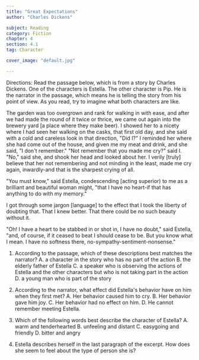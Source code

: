 ```yaml
---
title: "Great Expectations"
author: "Charles Dickens"

subject: Reading
category: Fiction
chapter: 4
section: 4.1
tag: Character

cover_image: "default.jpg"

---
```

Directions: Read the passage below, which is from a story by Charles
Dickens. One of the characters is Estella. The other character is Pip. He is
the narrator in the passage, which means he is telling the story from his
point of view. As you read, try to imagine what both characters are like.

The garden was too overgrown and rank for walking in with ease,
and after we had made the round of it twice or thrice, we came out
again into the brewery yard [a place where they make beer). I showed
her to a nicety where I had seen her walking on the casks, that first
old day, and she said with a cold and careless look in that direction,
"Did I?" I reminded her where she had come out of the house, and
given me my meat and drink, and she said, "I don't remember." "Not
remember that you made me cry?" said I. "No," said she, and shook
her head and looked about her. I verily [truly] believe that her not
remembering and not minding in the least, made me cry again,
inwardly-and that is the sharpest crying of all.

"You must know," said Estella, condescending [acting superior)
to me as a brilliant and beautiful woman might, "that I have no
heart-if that has anything to do with my memory."

I got through some jargon [language] to the effect that I took
the liberty of doubting that. That I knew better. That there could
be no such beauty without it.

"Oh! I have a heart to be stabbed in or shot in, I have no
doubt," said Estella, "and, of course, if it ceased to beat I should
cease to be. But you know what I mean. I have no softness there,
no-sympathy-sentiment-nonsense."


1. According to the passage, which of these descriptions best
matches the narrator?
A. a character in the story who has no part of the action
B. the elderly father of Estella
C. a speaker who is observing the actions of Estella and the
other characters but who is not taking part in the action
D. a young man who is part of the story

2. According to the narrator, what effect did Estella's behavior have
on him when they first met?
A. Her behavior caused him to cry.
B. Her behavior gave him joy.
C. Her behavior had no effect on him.
D. He cannot remember meeting Estella.

3. Which of the following words best describe the character
of Estella?
A. warm and tenderhearted
B. unfeeling and distant
C. easygoing and friendly
D. bitter and angry

4. Estella describes herself in the last paragraph of the excerpt.
How does she seem to feel about the type of person she is?
